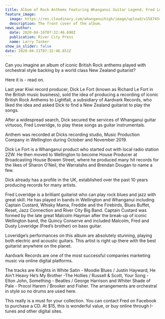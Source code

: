 ```yaml
---
title: Album of Rock Anthems Featuring Whanganui Guitar Legend, Fred Loveridge
feature_image:
  image: https://res.cloudinary.com/whanganuihigh/image/upload/v1587454627/News/Fred_Loveridge._RCP_16.4.20.jpg
  description: The front cover of the album.
news_author:
  date: 2020-04-16T07:32:46.690Z
  publication: River City Press
  name: Larry Tasker
show_in_slider: false
date: 2020-04-21T07:32:46.851Z
---
```

Can you imagine an album of iconic British Rock anthems played with orchestral style backing by a world class New Zealand guitarist?

Here it is - read on.

Last year Kiwi record producer, Dick Le Fort (known as Richard Le Fort in the British music business), sold the idea of producing a recording of iconic British Rock Anthems to Lightfall, a subsidiary of Aardvark Records, who liked the idea and asked Dick to find a New Zealand guitarist to play the songs.

After a widespread search, Dick secured the services of Whanganui guitar virtuoso, Fred Loveridge, to play these songs as guitar instrumentals.

Anthem was recorded at Dicks recording studio, Music Production Company in Wellington during October and November 2019.

Dick Le Fort is a Whanganui product who started out with local radio station 2ZW. He then moved to Wellington to become House Producer at Broadcasting House Bowen Street, where he produced many hit records for the likes of Sharon O’Neil, the Warratahs and Brendan Dougan to name a few.

Dick already has a profile in the UK, established over the past 10 years producing records for many artists.

Fred Loveridge is a brilliant guitarist who can play rock blues and jazz with great skill. He has played in bands in Wellington and Whanganui including Captain Custard, Whisky Mama, Freddie and the Firebirds, Blues Buffet, Reset, Jazz Connection and River City Big Band. Captain Custard was formed by the late great Malcolm Hayman after the break-up of iconic Wellington band, the Quincy Conserve and included Malcolm, Fred and Dusty Loveridge (Fred’s brother) on bass guitar.

Loveridge’s performances on this album are absolutely stunning, playing both electric and acoustic guitars. This artist is right up there with the best guitarist anywhere on the planet.

Aardvark Records are one of the most successful companies marketing music via online digital platforms.

The tracks are Knights in White Satin - Moodie Blues / Justin Hayward, He Ain't Heavy He’s My Brother -The Hollies / Russell & Scott, Your Song - Elton John, Something - Beatles / George Harrison and Whiter Shade of Pale - Procol Harem / Brooker and Fisher. The arrangements are orchestral in style so no drums are used here.

This really is a must for your collection. You can contact Fred on Facebook to purchase a CD. At $15, this is wonderful value, or buy online through I-tunes and other digital sites.